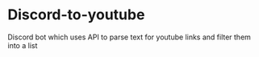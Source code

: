 # Discord-to-youtube
Discord bot which uses API to parse text for youtube links and filter them into a list

